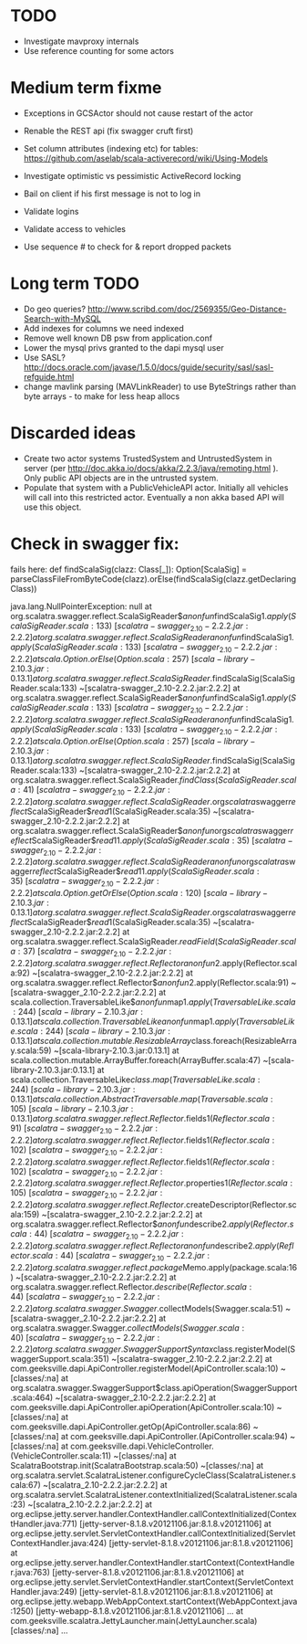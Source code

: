 # TODO

* Investigate mavproxy internals
* Use reference counting for some actors

# Medium term fixme

* Exceptions in GCSActor should not cause restart of the actor
* Renable the REST api (fix swagger cruft first)
* Set column attributes (indexing etc) for tables: https://github.com/aselab/scala-activerecord/wiki/Using-Models
* Investigate optimistic vs pessimistic ActiveRecord locking

* Bail on client if his first message is not to log in
* Validate logins
* Validate access to vehicles
* Use sequence # to check for & report dropped packets

# Long term TODO

* Do geo queries? http://www.scribd.com/doc/2569355/Geo-Distance-Search-with-MySQL
* Add indexes for columns we need indexed
* Remove well known DB psw from application.conf
* Lower the mysql privs granted to the dapi mysql user
* Use SASL? http://docs.oracle.com/javase/1.5.0/docs/guide/security/sasl/sasl-refguide.html
* change mavlink parsing (MAVLinkReader) to use ByteStrings rather than byte arrays - to make for less heap allocs

# Discarded ideas

* Create two actor systems TrustedSystem and UntrustedSystem in server (per http://doc.akka.io/docs/akka/2.2.3/java/remoting.html ).  Only public API objects are in the untrusted system.
* Populate that system with a PublicVehicleAPI actor.  Initially all vehicles will call into this restricted actor.  Eventually a non akka based API
will use this object.

# Check in swagger fix:

fails here:
  def findScalaSig(clazz: Class[_]): Option[ScalaSig] =
    parseClassFileFromByteCode(clazz).orElse(findScalaSig(clazz.getDeclaringClass))

java.lang.NullPointerException: null
	at org.scalatra.swagger.reflect.ScalaSigReader$$anonfun$findScalaSig$1.apply(ScalaSigReader.scala:133) ~[scalatra-swagger_2.10-2.2.2.jar:2.2.2]
	at org.scalatra.swagger.reflect.ScalaSigReader$$anonfun$findScalaSig$1.apply(ScalaSigReader.scala:133) ~[scalatra-swagger_2.10-2.2.2.jar:2.2.2]
	at scala.Option.orElse(Option.scala:257) ~[scala-library-2.10.3.jar:0.13.1]
	at org.scalatra.swagger.reflect.ScalaSigReader$.findScalaSig(ScalaSigReader.scala:133) ~[scalatra-swagger_2.10-2.2.2.jar:2.2.2]
	at org.scalatra.swagger.reflect.ScalaSigReader$$anonfun$findScalaSig$1.apply(ScalaSigReader.scala:133) ~[scalatra-swagger_2.10-2.2.2.jar:2.2.2]
	at org.scalatra.swagger.reflect.ScalaSigReader$$anonfun$findScalaSig$1.apply(ScalaSigReader.scala:133) ~[scalatra-swagger_2.10-2.2.2.jar:2.2.2]
	at scala.Option.orElse(Option.scala:257) ~[scala-library-2.10.3.jar:0.13.1]
	at org.scalatra.swagger.reflect.ScalaSigReader$.findScalaSig(ScalaSigReader.scala:133) ~[scalatra-swagger_2.10-2.2.2.jar:2.2.2]
	at org.scalatra.swagger.reflect.ScalaSigReader$.findClass(ScalaSigReader.scala:41) ~[scalatra-swagger_2.10-2.2.2.jar:2.2.2]
	at org.scalatra.swagger.reflect.ScalaSigReader$.org$scalatra$swagger$reflect$ScalaSigReader$$read$1(ScalaSigReader.scala:35) ~[scalatra-swagger_2.10-2.2.2.jar:2.2.2]
	at org.scalatra.swagger.reflect.ScalaSigReader$$anonfun$org$scalatra$swagger$reflect$ScalaSigReader$$read$1$1.apply(ScalaSigReader.scala:35) ~[scalatra-swagger_2.10-2.2.2.jar:2.2.2]
	at org.scalatra.swagger.reflect.ScalaSigReader$$anonfun$org$scalatra$swagger$reflect$ScalaSigReader$$read$1$1.apply(ScalaSigReader.scala:35) ~[scalatra-swagger_2.10-2.2.2.jar:2.2.2]
	at scala.Option.getOrElse(Option.scala:120) ~[scala-library-2.10.3.jar:0.13.1]
	at org.scalatra.swagger.reflect.ScalaSigReader$.org$scalatra$swagger$reflect$ScalaSigReader$$read$1(ScalaSigReader.scala:35) ~[scalatra-swagger_2.10-2.2.2.jar:2.2.2]
	at org.scalatra.swagger.reflect.ScalaSigReader$.readField(ScalaSigReader.scala:37) ~[scalatra-swagger_2.10-2.2.2.jar:2.2.2]
	at org.scalatra.swagger.reflect.Reflector$$anonfun$2.apply(Reflector.scala:92) ~[scalatra-swagger_2.10-2.2.2.jar:2.2.2]
	at org.scalatra.swagger.reflect.Reflector$$anonfun$2.apply(Reflector.scala:91) ~[scalatra-swagger_2.10-2.2.2.jar:2.2.2]
	at scala.collection.TraversableLike$$anonfun$map$1.apply(TraversableLike.scala:244) ~[scala-library-2.10.3.jar:0.13.1]
	at scala.collection.TraversableLike$$anonfun$map$1.apply(TraversableLike.scala:244) ~[scala-library-2.10.3.jar:0.13.1]
	at scala.collection.mutable.ResizableArray$class.foreach(ResizableArray.scala:59) ~[scala-library-2.10.3.jar:0.13.1]
	at scala.collection.mutable.ArrayBuffer.foreach(ArrayBuffer.scala:47) ~[scala-library-2.10.3.jar:0.13.1]
	at scala.collection.TraversableLike$class.map(TraversableLike.scala:244) ~[scala-library-2.10.3.jar:0.13.1]
	at scala.collection.AbstractTraversable.map(Traversable.scala:105) ~[scala-library-2.10.3.jar:0.13.1]
	at org.scalatra.swagger.reflect.Reflector$.fields$1(Reflector.scala:91) ~[scalatra-swagger_2.10-2.2.2.jar:2.2.2]
	at org.scalatra.swagger.reflect.Reflector$.fields$1(Reflector.scala:102) ~[scalatra-swagger_2.10-2.2.2.jar:2.2.2]
	at org.scalatra.swagger.reflect.Reflector$.fields$1(Reflector.scala:102) ~[scalatra-swagger_2.10-2.2.2.jar:2.2.2]
	at org.scalatra.swagger.reflect.Reflector$.properties$1(Reflector.scala:105) ~[scalatra-swagger_2.10-2.2.2.jar:2.2.2]
	at org.scalatra.swagger.reflect.Reflector$.createDescriptor(Reflector.scala:159) ~[scalatra-swagger_2.10-2.2.2.jar:2.2.2]
	at org.scalatra.swagger.reflect.Reflector$$anonfun$describe$2.apply(Reflector.scala:44) ~[scalatra-swagger_2.10-2.2.2.jar:2.2.2]
	at org.scalatra.swagger.reflect.Reflector$$anonfun$describe$2.apply(Reflector.scala:44) ~[scalatra-swagger_2.10-2.2.2.jar:2.2.2]
	at org.scalatra.swagger.reflect.package$Memo.apply(package.scala:16) ~[scalatra-swagger_2.10-2.2.2.jar:2.2.2]
	at org.scalatra.swagger.reflect.Reflector$.describe(Reflector.scala:44) ~[scalatra-swagger_2.10-2.2.2.jar:2.2.2]
	at org.scalatra.swagger.Swagger$.collectModels(Swagger.scala:51) ~[scalatra-swagger_2.10-2.2.2.jar:2.2.2]
	at org.scalatra.swagger.Swagger$.collectModels(Swagger.scala:40) ~[scalatra-swagger_2.10-2.2.2.jar:2.2.2]
	at org.scalatra.swagger.SwaggerSupportSyntax$class.registerModel(SwaggerSupport.scala:351) ~[scalatra-swagger_2.10-2.2.2.jar:2.2.2]
	at com.geeksville.dapi.ApiController.registerModel(ApiController.scala:10) ~[classes/:na]
	at org.scalatra.swagger.SwaggerSupport$class.apiOperation(SwaggerSupport.scala:464) ~[scalatra-swagger_2.10-2.2.2.jar:2.2.2]
	at com.geeksville.dapi.ApiController.apiOperation(ApiController.scala:10) ~[classes/:na]
	at com.geeksville.dapi.ApiController.getOp(ApiController.scala:86) ~[classes/:na]
	at com.geeksville.dapi.ApiController.<init>(ApiController.scala:94) ~[classes/:na]
	at com.geeksville.dapi.VehicleController.<init>(VehicleController.scala:11) ~[classes/:na]
	at ScalatraBootstrap.init(ScalatraBootstrap.scala:50) ~[classes/:na]
	at org.scalatra.servlet.ScalatraListener.configureCycleClass(ScalatraListener.scala:67) ~[scalatra_2.10-2.2.2.jar:2.2.2]
	at org.scalatra.servlet.ScalatraListener.contextInitialized(ScalatraListener.scala:23) ~[scalatra_2.10-2.2.2.jar:2.2.2]
	at org.eclipse.jetty.server.handler.ContextHandler.callContextInitialized(ContextHandler.java:771) [jetty-server-8.1.8.v20121106.jar:8.1.8.v20121106]
	at org.eclipse.jetty.servlet.ServletContextHandler.callContextInitialized(ServletContextHandler.java:424) [jetty-servlet-8.1.8.v20121106.jar:8.1.8.v20121106]
	at org.eclipse.jetty.server.handler.ContextHandler.startContext(ContextHandler.java:763) [jetty-server-8.1.8.v20121106.jar:8.1.8.v20121106]
	at org.eclipse.jetty.servlet.ServletContextHandler.startContext(ServletContextHandler.java:249) [jetty-servlet-8.1.8.v20121106.jar:8.1.8.v20121106]
	at org.eclipse.jetty.webapp.WebAppContext.startContext(WebAppContext.java:1250) [jetty-webapp-8.1.8.v20121106.jar:8.1.8.v20121106]
	...
	at com.geeksville.scalatra.JettyLauncher.main(JettyLauncher.scala) [classes/:na]
	...
